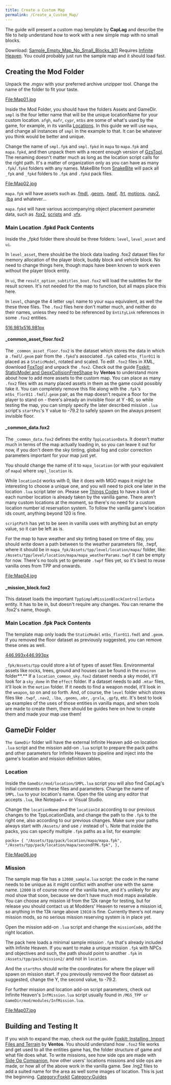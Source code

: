 ```yaml
---
title: Create a Custom Map
permalink: /Create_a_Custom_Map/
---
```


The guide will present a custom map template by **CapLag** and describe
the file to help understand how to work with a new simple map with no
small blocks.

Download:
[Sample_Empty_Map_No_Small_Blocks_b11](https://drive.google.com/file/d/1MWWUN4U0chH84fnAprCx1lbIL5BDbQPf/view?usp=sharing)
Requires [Infinite Heaven](/Infinite_Heaven "wikilink"). You could
probably just run the sample map and it should load fast.

## **Creating the Mod Folder**

Unpack the .mgsv with your preferred archive unzipper tool. Change the
name of the folder to fit your taste.

[<File:Map01.jpg>](/File:Map01.jpg "wikilink")

Inside the Mod Folder, you should have the folders Assets and GameDir.
`smpl` is the four letter name that will be the unique locationName for
your custom location. `afgh`, `mafr`, `cypr`, `mtbs` are some of what's
used by the game, for example, in its vanilla
[Locations](/Locations "wikilink"). In this guide we will use `mapa`,
and change all instances of `smpl` in the example to that. It can be
whatever you think would be better and unique.

Change the name of `smpl.fpk` and `smpl.fpkd` in `mapa` to `mapa.fpk`
and `mapa.fpkd`, and then unpack them with a recent enough version of
[GzsTool](/GzsTool "wikilink"). The renaming doesn't matter much as long
as the location script calls for the right path. It's a matter of
organization only as you can have as many `.fpk`/`.fpkd` folders with
any names. MakeBite from [SnakeBite](/SnakeBite_Mod_Manager "wikilink")
will pack all `_fpk` and `_fpkd` folders to `.fpk` and `.fpkd` pack
files.

[<File:Map02.jpg>](/File:Map02.jpg "wikilink")

`mapa.fpk` will have assets such as .[fmdl](/FMDL "wikilink"),
.[geom](/GEOM "wikilink"), .[twpf](/TWPF "wikilink"),
.[frt](/FRT "wikilink"), [motions](/MTAR "wikilink"),
.[nav2](/nav2 "wikilink"), .[lba](/LBA "wikilink") and whatever...

`mapa.fpkd` will have various accompanying object placement parameter
data, such as .[fox2](/FOX2 "wikilink"), [scripts](/Lua "wikilink") and
.[vfx](/VFX "wikilink").

### **Main Location .fpkd Pack Contents**

Inside the _fpkd folder there should be three folders: `level`,
`level_asset` and `ui`.

In `level_asset`, there should be the block data loading .fox2 dataset
files for memory allocation of the player block, buddy block and vehicle
block. No need to change things here, though maps have been known to
work even without the player block entity.

In `ui`, the `result_option_subtitles_boot.fox2` will load the subtitles
for the result screen. It's not needed for the map to function, but all
maps place this here.

In `level`, change the 4 letter `smpl` name to your `mapa` equivalent,
as well the these three files. The `.fox2` files here don't matter much,
and neither do their names, unless they need to be referenced by
`EntityLink` references in some `.fox2` entities.

[516.981x516.981px](/File:Map03.jpg "wikilink")

#### **_common_asset_floor.fox2**

The `_common_asset_floor.fox2` is the dataset which stores the data in
which a `.fmdl`/`.geom` pair from the `.fpkd`'s associated `.fpk` called
`mtbs_flor011` is placed as a `StaticModel`, rotated and scaled. To edit
`.fox2` files in XML, download [FoxTool](/FoxTool "wikilink") and unpack
the `.fox2`. Check out the guide [Foxkit: StaticModel and
GeoxCollisionFreeShape](/Foxkit:_StaticModel_and_GeoxCollisionFreeShape "wikilink")
by **Ventos** to understand more about how to add more assets to the
custom map. You can place as many `.fox2` files with as many placed
assets in them as the game could possibly take it. You can completely
remove this file along with the `.fpk`'s `mtbs_flor011` `.fmdl`/`.geom`
pair, as the map doesn't require a floor for the player to stand on -
there's already an invisible floor at Y -80, so while testing the map,
you can simply specify the later described mission `.lua` script's
`startPos`'s Y value to -79.2 to safely spawn on the always present
invisible floor.

#### **_common_data.fox2**

The `_common_data.fox2` defines the entity `TppLocationData`. It doesn't
matter much in terms of the map actually loading in, so you can leave it
out for now, if you don't deem the sky tinting, global fog and color
correction parameters important for your map just yet.

You should change the name of it to `mapa_location` (or with your
equivalent of `mapa`) where `smpl_location` is.

While `locationId` works with 0, like it does with MGO maps it might be
interesting to choose a unique one, and you will need to pick one later
in the location `.lua` script later on. Please see [Things
Codes](/Things_Codes "wikilink") to have a look of each number location
is already taken by the vanilla game. There aren't many custom locations
at the moment, so there's no need for a custom location number id
reservation system. To follow the vanilla game's location ids count,
anything beyond 120 is fine.

`scriptPath` has yet to be seen in vanilla uses with anything but an
empty value, so it can be left as is.

For the map to have weather and sky tinting based on time of day, you
should write down a path between <value></value> to the weather
parameters file, .twpf, where it should be in
`mapa_fpk/Assets/tpp/level/location/mapa/` folder, like:
<value>`/Assets/tpp/level/location/mapa/mapa_weatherParams.twpf`</value>
It can be empty for now. There's no tools yet to generate `.twpf` files
yet, so it's best to reuse vanilla ones from TPP and onwards.

[<File:Map04.jpg>](/File:Map04.jpg "wikilink")

#### **_mission_block.fox2**

This dataset loads the important `TppSimpleMissionBlockControllerData`
entity. It has to be in, but doesn't require any changes. You can rename
the .fox2's name, though.

### **Main Location .fpk Pack Contents**

The template map only loads the `StaticModel` `mtbs_flor011.fmdl` and
`.geom`. If you removed the floor dataset as previously suggested, you
can remove these ones as well.

[446.993x446.993px](/File:Map05.jpg "wikilink")

`_fpk/Assets/tpp` could store a lot of types of asset files.
Environmental assets like rocks, trees, ground and houses can be found
in the `environ` folder**.** If a `location_common_sky.fox2` dataset
needs a sky model, it'll look for a `sky_dome` in the `effect` folder.
If a dataset needs to add `.mtar` files, it'll look in the `motion`
folder. If it needs to find a weapon model, it'll look in the `weapon`,
so on and so forth. And, of course, the `level` folder which stores
files like `.twpf`, `.nav2`, `.lba`, `.geoms`, .`obr`, `.grxla`,
`.gpfp`, etc. It's best to look up examples of the uses of those
entities in vanilla maps, and when tools are made to create them, there
should be guides here on how to create them and made your map use them\!

## **GameDir Folder**

`The GameDir` folder will have the external Infinite Heaven add-on
location `.lua` script and the mission add-on `.lua` script to prepare
the pack paths and other parameters for Infinite Heaven to pipeline and
inject into the game's location and mission definition tables.

### **Location**

Inside the `GameDir/mod/location/SMPL.lua` script you will also find
CapLag's initial comments on these files and parameters. Change the name
of `SMPL.lua` to your location's name. Open the file using any editor
that accepts `.lua`, like Notepad++ or Visual Studio.

Change the `locationName` and the `locationId` according to our previous
changes to the TppLocationData, and change the path to the `.fpk` to the
right one, also according to our previous changes. Make sure your paths
always start with `/Assets/` and use `/` instead of `\`. Note that
inside the packs, you can specify multiple `.fpk` paths as a list, for
example:

`packs= { "/Assets/tpp/pack/location/mapa/mapa.fpk",
"/Assets/tpp/pack/location/mapa/secondFPK.fpk", },`

[<File:Map06.jpg>](/File:Map06.jpg "wikilink")

### **Mission**

The sample map file has a `12000_sample.lua` script: the code in the
name needs to be unique as it might conflict with another one with the
same name. `12000` is of course none of the vanilla have, and it's
unlikely for any mod show that soon, because we don't have much mod maps
available. You can choose any mission id from the 12k range for testing,
but for release you should contact us at Modders' Heaven to reserve a
mission id, so anything in the 13k range above `13010` is fine.
Currently there's not many mission mods, so no serious mission reserving
system is in place yet.

Open the mission add-on `.lua` script and change the `missionCode`, add
the right location.

The pack here loads a minimal sample mission `.fpk` that's already
included with Infinite Heaven. If you want to make a unique mission
`.fpk` with NPCs and objectives and such, the path should point to
another `.fpk` in `/Assets/tpp/pack/mission2/` and not in `location`.

And the `startPos` should write the coordinates for where the player
will spawn on mission start. if you previously removed the floor dataset
as suggested, change the Y, the second value, to -79.2.

For further mission and location add-on script parameters, check out
Infinite Heaven's `InfMission.lua` script usually found in `/MGS_TPP or
GameDir/mod/modules/InfMission.lua`.

[<File:Map07.jpg>](/File:Map07.jpg "wikilink")

## **Building and Testing It**

If you wish to expand the map, check out the guide [Foxkit: Installing,
Import Files and
Terrain](/Foxkit:_Installing,_Import_Files_and_Terrain "wikilink") by
**Ventos**. You should understand how `.fox2` file works and get used to
all the entities game has, the folder structure of game and what file
does what. To write missions, see how side ops are made with [Side Op
Companion](https://github.com/JosephZoeller/SOC), how other users'
locations missions and side ops are made, or how all of the above work
in the vanilla game. See .lng2 files to add a suited name for the area
as well some images of location. This is just the beginning.
[Category:Foxkit](/Category:Foxkit "wikilink")
[Category:Guides](/Category:Guides "wikilink")